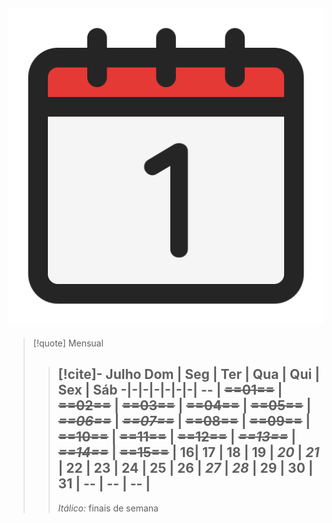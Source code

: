 ![image](.attachments/200f9579b97a40474992ae624fd8b13884f54a7c.png) 
---
> [!quote] Mensual
> > [!cite]- Julho
> > Dom | Seg | Ter | Qua | Qui | Sex | Sáb
> > -|-|-|-|-|-|-|
> > -- | ~~==01==~~ | ~~==02==~~ | ~~==03==~~ | ~~==04==~~ | ~~==05==~~ | ~~_==06==_~~ |
> > ~~_==07==_~~ | ~~==08==~~ | ~~==09==~~ | ~~==10==~~ | ~~==11==~~ | ~~==12==~~ | ~~_==13==_~~ |
> > ~~_==14==_~~ | ~~==15==~~ | 16| 17 | 18 | 19 | _20_ |
> > _21_ | 22 | 23 | 24 | 25 | 26 | _27_ |
> > _28_ | 29 | 30 | 31 | -- | -- | -- |
> > ---
> > _Itálico:_ finais de semana
> > 

